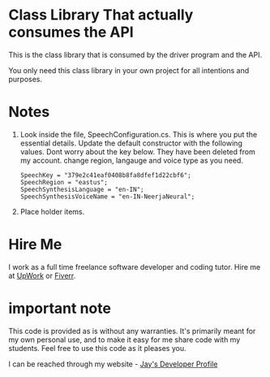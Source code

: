 # Class Library That actually consumes the API

This is the class library that is consumed by the driver program and the API.

You only need this class library in your own project for all intentions and purposes.

# Notes

1. Look inside the file, SpeechConfiguration.cs. This is where you put the essential details. Update the default constructor with the following values. Dont worry about the key below. They have been deleted from my account. change region, langauge and voice type as you need.
   ```
   SpeechKey = "379e2c41eaf0408b8fa8dfef1d22cbf6";
   SpeechRegion = "eastus";
   SpeechSynthesisLanguage = "en-IN";
   SpeechSynthesisVoiceName = "en-IN-NeerjaNeural";
   ```
1. Place holder items.

# Hire Me

I work as a full time freelance software developer and coding tutor. Hire me at [UpWork](https://www.upwork.com/fl/vijayasimhabr) or [Fiverr](https://www.fiverr.com/jay_codeguy).

# important note

This code is provided as is without any warranties. It's primarily meant for my own personal use, and to make it easy for me share code with my students. Feel free to use this code as it pleases you.

I can be reached through my website - [Jay's Developer Profile](https://jay-study-nildana.github.io/developerprofile)
